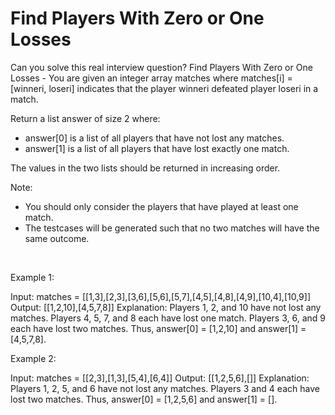 # Find Players With Zero or One Losses

Can you solve this real interview question? Find Players With Zero or One Losses - You are given an integer array matches where matches[i] = [winneri, loseri] indicates that the player winneri defeated player loseri in a match.

Return a list answer of size 2 where:

 * answer[0] is a list of all players that have not lost any matches.
 * answer[1] is a list of all players that have lost exactly one match.

The values in the two lists should be returned in increasing order.

Note:

 * You should only consider the players that have played at least one match.
 * The testcases will be generated such that no two matches will have the same outcome.

 

Example 1:


Input: matches = [[1,3],[2,3],[3,6],[5,6],[5,7],[4,5],[4,8],[4,9],[10,4],[10,9]]
Output: [[1,2,10],[4,5,7,8]]
Explanation:
Players 1, 2, and 10 have not lost any matches.
Players 4, 5, 7, and 8 each have lost one match.
Players 3, 6, and 9 each have lost two matches.
Thus, answer[0] = [1,2,10] and answer[1] = [4,5,7,8].


Example 2:


Input: matches = [[2,3],[1,3],[5,4],[6,4]]
Output: [[1,2,5,6],[]]
Explanation:
Players 1, 2, 5, and 6 have not lost any matches.
Players 3 and 4 each have lost two matches.
Thus, answer[0] = [1,2,5,6] and answer[1] = [].